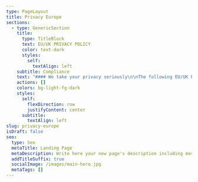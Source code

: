 ```yaml
---
type: PageLayout
title: Privacy Europe
sections:
  - type: GenericSection
    title:
      type: TitleBlock
      text: EU/UK PRIVACY POLICY
      color: text-dark
      styles:
        self:
          textAlign: left
    subtitle: Compliance
    text: "#### We take your privacy seriously\n\nThe following EU/UK Privacy Notice (“Notice”) applies to residents of the European Union, the European Economic Area, United Kingdom, and Switzerland.\n\nThis Notice supplements the information contained in the American Med[ ](https://AmericanMedRobotics.com/privacy)Robotics Privacy Policy.\n\n#### Personal Data and Processing.\_\n\nFor the purposes of this Notice:\_\n\n“Personal Data”\_means any information relating to an identified or identifiable natural person who can be identified, directly or indirectly, in particular by reference to an identifier such as a name, an identification number, location data, an online identifier or to one or more factors specific to the physical, physiological, genetic, mental, economic, cultural or social identity of such natural person; and\_\n\n“Processing” means any operation or set of operations which is performed on Personal Data or on sets of Personal Data, whether by automated means such as collection, recording, organization, structuring, storage, adaptation or alteration, retrieval, consultation, use, disclosure by transmission, dissemination or otherwise making available, alignment or combination, restriction, erasure, or destruction.\_\n\nPurposes and Legal Bases for Processing Personal Data.\_ Wideanchor is accountable for Personal Data that it receives and subsequently transfers to third parties.\_ The types of third parties with which we may share your Personal Data are set out in the sections of this Notice entitled “HOW DO WE SHARE THE PERSONAL DATA.”  The categories of Personal Data Wideanchor may receive, as well as the purposes for which Wideanchor collects and uses the Personal Data, are set out in other relevant sections of this Notice, including in those entitled “WHAT PERSONAL DATA DO WE COLLECT” and “HOW DO WE USE THE PERSONAL DATA COLLECTED.”\_\n\nThe lawful basis for our Processing of your Personal Data will depend on the purposes of the Processing.\_ For most Personal Data Processing activities covered by this Notice, the lawful basis is that the Processing is necessary for our legitimate business interests.\_ Where we Process Personal Data in relation to a contract, or a potential contract, with you, the lawful basis is that the Processing is necessary for the performance of our contract with you or to take steps at your request prior to entering into a contract.\_ If we are required to share Personal Data with law enforcement agencies or other governmental bodies, we do so on the basis that we are under a legal obligation to do so.\_ We will also use consent as the legal basis where we deem appropriate or to the extent required by applicable law, for example, before we collect precise location data from your mobile device.\_\n\nDepending on what Personal Data we collect from you and how we collect it, we may also rely on various grounds for Processing your Personal Data, including the following reasons:\_\n\n*   Processing on the basis of legitimate business interests.  When we Process Personal Data on the basis that the Processing is necessary for our legitimate business interests, such interests include: (i)  providing, improving, and promoting our services; (ii) communicating with current and potential customers, other business partners, and their individual points of contact; (iii) managing our relationships with our customers and other business partners, and their individual points of contact; (iv) other business development purposes; (v) sharing information within the company, as well as with service providers and other third parties; and (vi) maintaining the safety and security of our products, services, and employees, including fraud protection.\_\n\n<!---->\n\n*   Processing on the basis of performance of a contract. \_Examples of situations in which we Process Personal Data as necessary for performance of a contract include e-commerce transactions in which you purchase a service from us.\_\n\n<!---->\n\n*   Processing on the basis of consent.  Examples of Processing activities for which we may use consent as its legal basis include: (i) collecting and Processing precise location information from your mobile device; (ii) sending promotional emails when consent is required under applicable law; and (iii) Processing Personal Data on company services through cookies and similar technologies when consent is required by applicable law.\_\n\n<!---->\n\n*   Processing because we are under a legal obligation to do so. \_Examples of situations in which we must Process Personal Data to comply with our legal obligations include: (i) providing your Personal Data to law enforcement agencies and other governmental bodies when required by applicable laws; (ii) retaining business records required to be retained by applicable laws; and (iii) complying with court orders or other legal process.\_\n\nIf the processing of your Personal Data is based on your consent,\_the GDPR and Data Protection Act 2018\_also allow users the right to access, revoke, or modify your consent at any time.  Please see the\_Exercising[ ](https://AmericanMedRobotics.com/dsar)Your Rights\_section below to review or modify your consents. \_\n\nYour Data Protection Rights.\_ As a resident of the EU/EEA or a country following substantially similar legislation regarding the protection of Personal Data, individuals may have one or more of the following additional rights:\_\n\n*   Access: To request a copy of the Personal Data we have collected about you by contacting us.\_\n\n<!---->\n\n*   Rectification & Erasure: To request that we rectify or delete any of the Personal Data about you that is incomplete, incorrect, unnecessary, or outdated.\_\n\n<!---->\n\n*   Objection: To object, at any time, to Personal Data about you being Processed for direct marketing purposes.\_\n\n<!---->\n\n*   Restriction of Processing: To request restriction of Processing of Personal Data about you for certain reasons, such as, for example, if you consider Personal Data about you collected by us to be inaccurate or you have objected to the Processing and the existence of legitimate grounds for Processing is still under consideration.\_\n\n<!---->\n\n*   Data Portability and Transfer: To request and receive the Personal Data we have collected about you in a commonly used and machine-readable form.\_ You may also request that this Personal Data be transferred to a third party specified by you.\_\n\n<!---->\n\n*   Right to Withdraw Consent: If Personal Data about you is Processed solely based on your consent and not for any other legitimate interest, to withdraw your consent at any time, without affecting the lawfulness of our Processing based on such consent before it was withdrawn, including Processing related to existing contracts for our products and services.\_\n\n<!---->\n\n*   Right to Lodge a Complaint with a DPA: If you believe our Processing of Personal Data about you is inconsistent with the applicable data protection laws, you may lodge a complaint with your local supervisory data protection authority (“DPA”), but we invite you to contact us with any concern and we would be happy to try and resolve it directly.\_\n\nExercising Your Rights.\_\_To exercise any of the above-listed rights, please contact us as set forth below and provide sufficient details so that we can respond appropriately.\_\_\n\n*   Emailing us at\_<info@americanmedrobotics.com>\n\n<!---->\n\n*   Writing us at\_\_\n\nAmerican Med Robotics\_\n1650 Secretariat Gait Way.\_\nSuwanee, GA 30024\_\nAttn: Data Privacy\_\n\n*   [Online](https://americanmedrobotics.com/dsar) Form\_\n\nWe will process any requests in accordance with applicable law and within a reasonable period of time.\_ We may need to verify the identity of the individual submitting a request before we can address such request.\_ If the request relates to data our customers collect and process through the Locus Services, we will refer the request to that customer and will support them in responding to the request.  For Locus customers, certain information may be reviewed, corrected, and updated by logging into the Locus Services account and editing the profile information.\_\n\nRetention.\_\_We will retain your Personal Data for as long as needed for the purposes described in this Notice.\_ More specifically, the time we maintain your Personal Data depends on the following factors:\_\n\n*   Whether we need the Personal Data to provide you with goods or services.\_ We will maintain any data needed to provide you with goods or services, such as contact information and payment or transaction information, for as long as needed for us to provide you with goods or services, respond to your questions and requests, and/or administer your account (if applicable).\_\n\n<!---->\n\n*   Whether we need the Personal Data to comply with our legal obligations.\_ We may have legal obligations to maintain your Personal Data where a legal or regulatory body may ask for it in the future, for example in response to a data subject request or complaint.\_ This information may include contact information and location information.\_\_\_\n\n<!---->\n\n*   Whether we need the Personal Data for a legitimate business interest.\_ We may store Personal Data like contact information, information provided from cookies, and location information in order to perform analytics, troubleshoot errors, or improve our goods or services.\_ In any event, we delete information when it is no longer needed for our legitimate interest.\_\n\nQuestions and Complaints.\_ Locus commits to resolving complaints about our collection or use of your Personal Data.\_ EU/EEA, UK and Swiss users with inquiries or complaints regarding this Notice should first contact us by email at <info@americanmedrobotics.com>, or please write to the following address:\_\n\nAmerican Med Robotics\_\n1650 Secretariat Gait Way.\_\nSuwanee, GA 30024\_\nAttn: Data Privacy\_\n\nLocus has further committed to refer unresolved privacy complaints to JAMS, an alternative dispute resolution provider located in the United States, at no cost to you.\_\_\_\n\nCompelled Disclosures.\_ Wideanchor may be required to disclose Personal Data in response to lawful requests by public authorities, including to meet national security or law enforcement requirements.\_\n\nContact Information.\_ Unless otherwise specified, the data controller of Personal Data provided to Wideanchor is the Wideanchor customer for whom Wideanchor is providing goods or services, and Locus is the data processor of such Personal Data for such customer.\_ In certain cases, Wideanchor may also be the data controller of aggregated, anonymous, or pseudonymous data relating to the Wideanchor Services.\_ If you have any questions about this Notice or the Personal Data we have collected about you, please contact us at the following:\_\n"
    actions: []
    colors: bg-light-fg-dark
    styles:
      self:
        flexDirection: row
        justifyContent: center
      subtitle:
        textAlign: left
slug: privacy-europe
isDraft: false
seo:
  type: Seo
  metaTitle: Landing Page
  metaDescription: Write here your new page's description including most relevant keywords.
  addTitleSuffix: true
  socialImage: /images/main-hero.jpg
  metaTags: []
---
```

